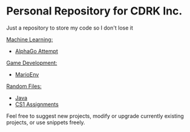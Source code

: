 # Personal Repository for CDRK Inc.
Just a repository to store my code so I don't lose it

[Machine Learning: ](https://github.com/RKasinCDRK/PersonalRepo/tree/master/MachineLearning)
  - [AlphaGo Attempt](https://github.com/RKasinCDRK/PersonalRepo/tree/master/MachineLearning/AlphaGoTwin)

[Game Development: ](https://github.com/RKasinCDRK/PersonalRepo/tree/master/GameDevelopment)
  - [MarioEnv](https://github.com/RKasinCDRK/PersonalRepo/tree/master/GameDevelopment/MarioEnv)
 
[Random Files: ](https://github.com/RKasinCDRK/PersonalRepo/tree/master/Miscellaneous)
  - [Java](https://github.com/RKasinCDRK/PersonalRepo/tree/master/Miscellaneous/Java)
  - [CS1 Assignments](https://github.com/RKasinCDRK/PersonalRepo/tree/master/Miscellaneous/Java/CS1)
 
 Feel free to suggest new projects, modify or upgrade currently existing projects, or use snippets freely.
